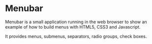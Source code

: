 
Menubar
=======

Menubar is a small application running in the web browser to show an example of
how to build menus with HTML5, CSS3 and Javascript.

It provides menus, submenus, separators, radio groups, check boxes.
